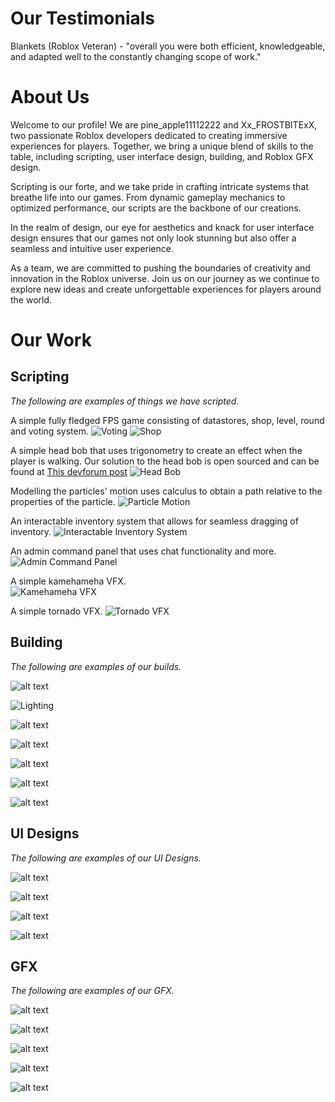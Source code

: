 # Our Testimonials
Blankets (Roblox Veteran) - "overall you were both efficient, knowledgeable, and adapted well to the constantly changing scope of work."

# About Us

Welcome to our profile! We are pine_apple11112222 and Xx_FROSTBITExX, two passionate Roblox developers dedicated to creating immersive experiences for players. Together, we bring a unique blend of skills to the table, including scripting, user interface design, building, and Roblox GFX design.

Scripting is our forte, and we take pride in crafting intricate systems that breathe life into our games. From dynamic gameplay mechanics to optimized performance, our scripts are the backbone of our creations.

In the realm of design, our eye for aesthetics and knack for user interface design ensures that our games not only look stunning but also offer a seamless and intuitive user experience.

As a team, we are committed to pushing the boundaries of creativity and innovation in the Roblox universe. Join us on our journey as we continue to explore new ideas and create unforgettable experiences for players around the world.

# Our Work

## Scripting 
_The following are examples of things we have scripted._

A simple fully fledged FPS game consisting of datastores, shop, level, round  and voting system. 
![Voting](https://github.com/user-attachments/assets/b6acfde7-0432-4d94-8dd8-bc7d45b1d082)
![Shop](https://github.com/user-attachments/assets/e0903ff4-b17f-4d4c-87ac-7e6d5f9ac3fd)


A simple head bob that uses trigonometry to create an effect when the player is walking. 
Our solution to the head bob is open sourced and can be found at [This devforum post](https://devforum.roblox.com/t/creating-steady-camera-head-bob/1510676/3)
![Head Bob](https://github.com/TheRoSpaceOfficial/TheRoSpaceOfficial.github.io/assets/161690494/339dca1e-1ae1-4330-9f4f-0f4b360be6be)

Modelling the particles' motion uses calculus to obtain a path relative to the properties of the particle.
![Particle Motion](https://github.com/TheRoSpaceOfficial/TheRoSpaceOfficial.github.io/assets/161690494/ff83fe70-1581-44d8-91c9-0235421949e4)

An interactable inventory system that allows for seamless dragging of inventory.
![Interactable Inventory System](https://github.com/TheRoSpaceOfficial/TheRoSpaceOfficial.github.io/assets/161690494/5936e35d-c5f0-4328-a3ea-8c91ef86764e)

An admin command panel that uses chat functionality and more.
![Admin Command Panel](https://github.com/TheRoSpaceOfficial/TheRoSpaceOfficial.github.io/assets/161690494/731e7f44-f044-4b49-a3e5-14a4606e783f)

A simple kamehameha VFX.  
![Kamehameha VFX](https://github.com/TheRoSpaceOfficial/TheRoSpaceOfficial.github.io/assets/161690494/7400a8db-969a-448b-b8b8-6c9597d0c9e2)

A simple tornado VFX.
![Tornado VFX](https://github.com/TheRoSpaceOfficial/TheRoSpaceOfficial.github.io/assets/161690494/8d0367fa-9e30-4ce6-8ab8-239a4c5e9f02)

## Building
_The following are examples of our builds._

![alt text][logo]

[logo]: https://github.com/TheRoSpaceOfficial/TheRoSpaceOfficial.github.io/assets/161690494/f63469cd-252c-4b22-8c8f-392506804c64 "High Poly Menu"

![Lighting](https://github.com/user-attachments/assets/15eafbeb-6194-48b6-ab98-d19cd33b336f)

![alt text][logo 2]

[logo 2]: https://github.com/TheRoSpaceOfficial/TheRoSpaceOfficial.github.io/assets/161690494/ee717740-70c0-4a5e-8a2c-555d3db7fe42 "Low Poly Islands"

![alt text][logo 3]

[logo 3]: https://github.com/TheRoSpaceOfficial/TheRoSpaceOfficial.github.io/assets/161690494/6cfddc58-50b1-46ba-bc2b-9c04e39b033b "Low Poly Island Hut"

![alt text][logo 4]

[logo 4]: https://github.com/TheRoSpaceOfficial/TheRoSpaceOfficial.github.io/assets/161690494/04575459-51a6-4f5c-bde6-6c410e72a9f5 "Low Poly Island Hut"

![alt text][logo 5]

[logo 5]: https://github.com/TheRoSpaceOfficial/TheRoSpaceOfficial.github.io/assets/161690494/cdedcbdf-3e66-4da6-a4b3-648148dab9f7 "Low Poly Blender Hut"

![alt text][logo 6]

[logo 6]: https://github.com/TheRoSpaceOfficial/TheRoSpaceOfficial.github.io/assets/161690494/4107c2e2-d87b-460e-9222-b8649d5107d3 "Low Poly Sci-Fi Hallway"


## UI Designs
_The following are examples of our UI Designs._

![alt text][logo 7]

[logo 7]: https://github.com/TheRoSpaceOfficial/TheRoSpaceOfficial.github.io/assets/161690494/31f2eed9-51c4-43f6-b0a8-cf800d8aa8e9 "Small UI Icons"

![alt text][logo 8]

[logo 8]: https://github.com/TheRoSpaceOfficial/TheRoSpaceOfficial.github.io/assets/161690494/a793fcfc-2e0d-48d5-a8d8-1b3cc30b5c63 "Currency Icons"

![alt text][logo 9]

[logo 9]: https://github.com/TheRoSpaceOfficial/TheRoSpaceOfficial.github.io/assets/161690494/6a0242fb-1569-403d-89ed-bf8a0e2ad9d9 "Detailed Currency Icons"

![alt text][logo 10]

[logo 10]: https://github.com/TheRoSpaceOfficial/TheRoSpaceOfficial.github.io/assets/161690494/3987b671-6a9a-4325-997c-7e0da9bba3e1 "Pirate Asthetic UI"

## GFX
_The following are examples of our GFX._

![alt text][logo 11]

[logo 11]: https://github.com/TheRoSpaceOfficial/TheRoSpaceOfficial.github.io/assets/161690494/745f6a28-fae0-4fd3-aa61-c78ebce47ee0 "Witched GFX"

![alt text][logo 12]

[logo 12]: https://github.com/TheRoSpaceOfficial/TheRoSpaceOfficial.github.io/assets/161690494/e3f37511-b940-42be-aca2-24e4ddaa73a0 "Hangout Group GFX"

![alt text][logo 13]

[logo 13]: https://github.com/TheRoSpaceOfficial/TheRoSpaceOfficial.github.io/assets/161690494/e1db7c0b-364d-49fb-a706-1e62033690c0 "Hangout Group GFX"

![alt text][logo 14]

[logo 14]: https://github.com/TheRoSpaceOfficial/TheRoSpaceOfficial.github.io/assets/161690494/41f7f1fa-ea6d-4e4d-864c-026df0591f19 "Hangout Group GFX"

![alt text][logo 15]

[logo 15]: https://github.com/TheRoSpaceOfficial/TheRoSpaceOfficial.github.io/assets/161690494/72094158-f576-4115-a399-497326815b44 "Hangout Group GFX"


